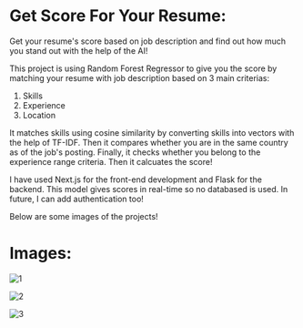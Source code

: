 # Get Score For Your Resume:

Get your resume's score based on job description and find out how much you stand out with the help of the AI!

This project is using Random Forest Regressor to give you the score by matching your resume with job description based on 3 main criterias:
 1. Skills
 2. Experience
 3. Location

It matches skills using cosine similarity by converting skills into vectors with the help of TF-IDF. Then it compares whether you are in the same country as of the job's posting. Finally, it checks whether you belong to the experience range criteria. Then it calcuates the score!

I have used Next.js for the front-end development and Flask for the backend. This model gives scores in real-time so no databased is used. In future, I can add authentication too!

Below are some images of the projects!

# Images:

![1](https://github.com/user-attachments/assets/02d805d4-66c8-413e-96a8-a1af9663855a)

![2](https://github.com/user-attachments/assets/9d430c33-da27-48db-b896-63e8a110b62e)

![3](https://github.com/user-attachments/assets/c2c805d3-0f11-4ed1-b957-6c6a2516d5ea)
